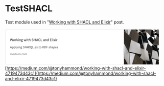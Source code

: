# TestSHACL

Test module used in
"[Working with SHACL and Elixir](https://medium.com/@tonyhammond/working-with-shacl-and-elixir-4719473d43c1)"
post.

![medium-post-3.png](../images/medium-post-3.png)
<br/>
[https://medium.com/@tonyhammond/working-with-shacl-and-elixir-4719473d43c1](https://medium.com/@tonyhammond/working-with-shacl-and-elixir-4719473d43c1)

